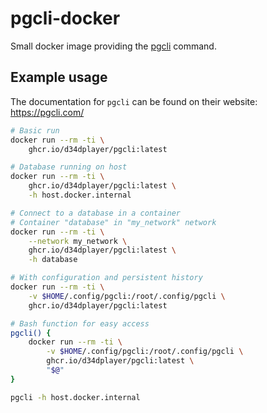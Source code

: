 # pgcli-docker

Small docker image providing the [pgcli](https://www.pgcli.com/) command.

## Example usage

The documentation for `pgcli` can be found on their website: https://pgcli.com/

```bash
# Basic run
docker run --rm -ti \
    ghcr.io/d34dplayer/pgcli:latest

# Database running on host
docker run --rm -ti \
    ghcr.io/d34dplayer/pgcli:latest \
    -h host.docker.internal

# Connect to a database in a container
# Container "database" in "my_network" network
docker run --rm -ti \
    --network my_network \
    ghcr.io/d34dplayer/pgcli:latest \
    -h database

# With configuration and persistent history
docker run --rm -ti \
    -v $HOME/.config/pgcli:/root/.config/pgcli \
    ghcr.io/d34dplayer/pgcli:latest

# Bash function for easy access
pgcli() {
    docker run --rm -ti \
        -v $HOME/.config/pgcli:/root/.config/pgcli \
        ghcr.io/d34dplayer/pgcli:latest \
        "$@"
}

pgcli -h host.docker.internal
```
